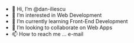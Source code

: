 - 👋 Hi, I’m @dan-iliescu
- 👀 I’m interested in Web Development
- 🌱 I’m currently learning Front-End Development
- 💞️ I’m looking to collaborate on Web Apps
- 📫 How to reach me ... e-mail

<!---
dan-iliescu/dan-iliescu is a ✨ special ✨ repository because its `README.md` (this file) appears on your GitHub profile.
You can click the Preview link to take a look at your changes.
--->
